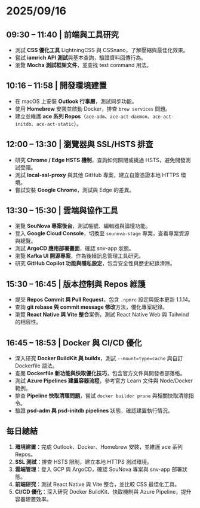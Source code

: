# 2025/09/16

## 09:30 – 11:40 | 前端與工具研究

- 測試 **CSS 優化工具** LightningCSS 與 CSSnano，了解壓縮與最佳化效果。
- 嘗試 **iamrich API 測試**與基本查詢，驗證資料回傳行為。
- 瀏覽 **Mocha 測試框架文件**，並查找 test command 用法。

## 10:16 – 11:58 | 開發環境建置

- 在 macOS 上安裝 **Outlook 行事曆**，測試同步功能。
- 使用 **Homebrew** 安裝並啟動 Docker，排查 `brew services` 問題。
- 建立並維護 **ace 系列 Repos**（`ace-adm`、`ace-act-daemon`、`ace-act-initdb`、`ace-act-static`）。

## 12:00 – 13:30 | 瀏覽器與 SSL/HSTS 排查

- 研究 **Chrome / Edge HSTS 機制**，查詢如何關閉或繞過 HSTS，避免開發測試受阻。
- 測試 **local-ssl-proxy** 與其他 GitHub 專案，建立自簽憑證本地 HTTPS 環境。
- 嘗試安裝 **Google Chrome**，測試與 Edge 的差異。

## 13:30 – 15:30 | 雲端與協作工具

- 瀏覽 **SouNova 專案後台**，測試帳號、編輯器與論壇功能。
- 登入 **Google Cloud Console**，切換至 `sounova-stage` 專案，查看專案資源與總覽。
- 測試 **ArgoCD 應用部署畫面**，確認 snv-app 狀態。
- 瀏覽 **Kafka UI 開源專案**，作為後續訊息管理工具研究。
- 研究 **GitHub Copilot 功能與隱私設定**，包含安全性與歷史紀錄清除。

## 15:30 – 16:45 | 版本控制與 Repos 維護

- 提交 **Repos Commit 與 Pull Request**，包含 `.npmrc` 設定與版本更新 1.1.14。
- 查詢 **git rebase 與 commit message 修改**方法，優化專案紀錄。
- 瀏覽 **React Native 與 Vite 整合**案例，測試 React Native Web 與 Tailwind 的相容性。

## 16:45 – 18:53 | Docker 與 CI/CD 優化

- 深入研究 **Docker BuildKit 與 buildx**，測試 `--mount=type=cache` 與自訂 Dockerfile 語法。
- 查閱 **Dockerfile 新功能與快取優化技巧**，包含官方文件與開發者部落格。
- 測試 **Azure Pipelines 建置容器流程**，參考官方 Learn 文件與 Node/Docker 範例。
- 排查 **Pipeline 快取清理問題**，嘗試 `docker builder prune` 與相關快取清除指令。
- 驗證 **psd-adm 與 psd-initdb pipelines** 狀態，確認建置執行情況。

## 每日總結

1. **環境建置**：完成 Outlook、Docker、Homebrew 安裝，並維護 ace 系列 Repos。
2. **SSL 測試**：排查 HSTS 限制，建立本地 HTTPS 測試環境。
3. **雲端管理**：登入 GCP 與 ArgoCD，確認 SouNova 專案與 snv-app 部署狀態。
4. **前端研究**：測試 React Native 與 Vite 整合，並比較 CSS 最佳化工具。
5. **CI/CD 優化**：深入研究 Docker BuildKit、快取機制與 Azure Pipeline，提升容器建置效率。

